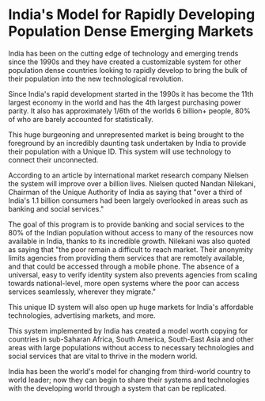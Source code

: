 # India's Model for Rapidly Developing Population Dense Emerging Markets
<p>India has been on the cutting edge of technology and emerging trends since the 1990s and they have created a customizable system for other population dense countries looking to rapidly develop to bring the bulk of their population into the new technological revolution. </p>
<p>Since India's rapid development started in the 1990s it has become the 11th largest economy in the world and has the 4th largest purchasing power parity.  It also has approximately 1/6th of the worlds 6 billion+ people, 80% of who are barely accounted for statistically.</p>

<p>This huge burgeoning and unrepresented market is being brought to the foreground by an incredibly daunting task undertaken by India to provide their population with a Unique ID. This system will use technology to connect their unconnected.</p>
<p>According to an article by international market research company Nielsen the system will improve over a billion lives. Nielsen quoted Nandan Nilekani, Chairman of the Unique Authority of India as saying that "over a third of India's 1.1 billion consumers had been largely overlooked in areas such as banking and social services."</p>
<p>The goal of this program is to provide banking and social services to the 80% of the Indian population without access to many of the resources now available in India, thanks to its incredible growth. Nilekani was also quoted as saying that "the poor remain a difficult to reach market. Their anonymity limits agencies from providing them services that are remotely available, and that could be accessed through a mobile phone. The absence of a universal, easy to verify identity system also prevents agencies from scaling towards national-level, more open systems where the poor can access services seamlessly, wherever they migrate."</p>
<p>This unique ID system will also open up huge markets for India's affordable technologies, advertising markets, and more. </p>
<p>This system implemented by India has created a model worth copying for countries in sub-Saharan Africa, South America, South-East Asia and other areas with large populations without access to necessary technologies and social services that are vital to thrive in the modern world. </p>
<p>India has been the world's model for changing from third-world country to world leader; now they can begin to share their systems and technologies with the developing world through a system that can be replicated.</p>
